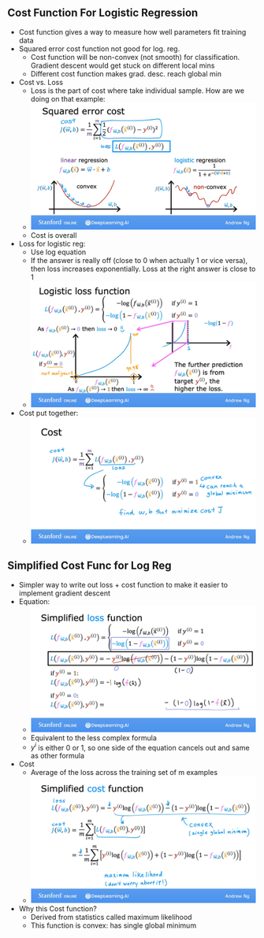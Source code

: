 ## Cost Function For Logistic Regression
* Cost function gives a way to measure how well parameters fit training data
* Squared error cost function not good for log. reg.
  * Cost function will be non-convex (not smooth) for classification. Gradient descent would get stuck on different local mins
  * Different cost function makes grad. desc. reach global min
* Cost vs. Loss
  * Loss is the part of cost where take individual sample. How are we doing on that example:
  * ![Img](../../../Images/Pasted%20Graphic%206.png)
  * Cost is overall
* Loss for logistic reg:
  * Use log equation
  * If the answer is really off (close to 0 when actually 1 or vice versa), then loss increases exponentially. Loss at the right answer is close to 1
  * ![Img](../../../Images/Pasted%20Graphic%207.png)
* Cost put together:
  * ![Img](../../../Images/Pasted%20Graphic%208.png)

## Simplified Cost Func for Log Reg
* Simpler way to write out loss + cost function to make it easier to implement gradient descent
* Equation:
  * ![Img](../../../Images/Pasted%20Graphic%209.png)
  * Equivalent to the less complex formula
  * $y^i$ is either 0 or 1, so one side of the equation cancels out and same as other formula
* Cost
  * Average of the loss across the training set of m examples
  * ![Img](../../../Images/Pasted%20Graphic%2010.png)
* Why this Cost function?
  * Derived from statistics called maximum likelihood
  * This function is convex: has single global minimum